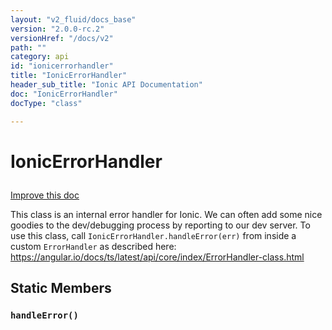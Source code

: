 ```yaml
---
layout: "v2_fluid/docs_base"
version: "2.0.0-rc.2"
versionHref: "/docs/v2"
path: ""
category: api
id: "ionicerrorhandler"
title: "IonicErrorHandler"
header_sub_title: "Ionic API Documentation"
doc: "IonicErrorHandler"
docType: "class"

---
```










<h1 class="api-title">
<a class="anchor" name="ionic-error-handler" href="#ionic-error-handler"></a>

IonicErrorHandler





</h1>

<a class="improve-v2-docs" href="http://github.com/driftyco/ionic/edit/master/src/util/ionic-error-handler.ts#L0">
Improve this doc
</a>






<p>This class is an internal error handler for Ionic. We can often add
some nice goodies to the dev/debugging process by reporting to our
dev server. To use this class, call <code>IonicErrorHandler.handleError(err)</code> from
inside a custom <code>ErrorHandler</code> as described here: <a href="https://angular.io/docs/ts/latest/api/core/index/ErrorHandler-class.html">https://angular.io/docs/ts/latest/api/core/index/ErrorHandler-class.html</a></p>




<!-- @usage tag -->


<!-- @property tags -->
<h2><a class="anchor" name="static-members" href="#static-members"></a>Static Members</h2>
<div id="handleError"></div>
<h3><a class="anchor" name="handleError" href="#handleError"></a><code>handleError()</code>
  
</h3>













<!-- instance methods on the class -->




<!-- related link --><!-- end content block -->


<!-- end body block -->

